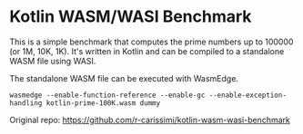 # Kotlin WASM/WASI Benchmark

This is a simple benchmark that computes the prime numbers up to 100000 (or 1M, 10K, 1K).
It's written in Kotlin and can be compiled to a standalone WASM file using WASI.

The standalone WASM file can be executed with WasmEdge.

`wasmedge --enable-function-reference --enable-gc --enable-exception-handling kotlin-prime-100K.wasm dummy`

Original repo: https://github.com/r-carissimi/kotlin-wasm-wasi-benchmark